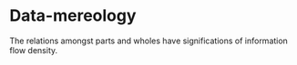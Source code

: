 # Data-mereology
The relations amongst parts and wholes have significations of information flow density.
